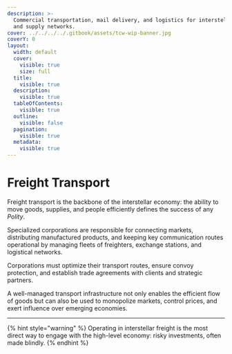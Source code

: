 ```yaml
---
description: >-
  Commercial transportation, mail delivery, and logistics for interstellar trade
  and supply networks.
cover: ../../../../.gitbook/assets/tcw-wip-banner.jpg
coverY: 0
layout:
  width: default
  cover:
    visible: true
    size: full
  title:
    visible: true
  description:
    visible: true
  tableOfContents:
    visible: true
  outline:
    visible: false
  pagination:
    visible: true
  metadata:
    visible: true
---
```


# Freight Transport

Freight transport is the backbone of the interstellar economy: the ability to move goods, supplies, and people efficiently defines the success of any _Polity_.

Specialized corporations are responsible for connecting markets, distributing manufactured products, and keeping key communication routes operational by managing fleets of freighters, exchange stations, and logistical networks.

Corporations must optimize their transport routes, ensure convoy protection, and establish trade agreements with clients and strategic partners.

A well-managed transport infrastructure not only enables the efficient flow of goods but can also be used to monopolize markets, control prices, and exert influence over emerging economies.

***

{% hint style="warning" %}
Operating in interstellar freight is the most direct way to engage with the high-level economy: risky investments, often made blindly.
{% endhint %}
